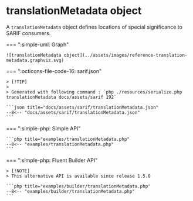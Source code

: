 <!-- markdownlint-disable MD013 -->
# translationMetadata object

A `translationMetadata` object defines locations of special significance to SARIF consumers.

=== ":simple-uml: Graph"

    ![translationMetadata object](../assets/images/reference-translation-metadata.graphviz.svg)

=== ":octicons-file-code-16: sarif.json"

    > [!TIP]
    >
    > Generated with following command : `php ./resources/serialize.php translationMetadata docs/assets/sarif 192`

    ```json title="docs/assets/sarif/translationMetadata.json"
    --8<-- "docs/assets/sarif/translationMetadata.json"
    ```

=== ":simple-php: Simple API"

    ```php title="examples/translationMetadata.php"
    --8<-- "examples/translationMetadata.php"
    ```

=== ":simple-php: Fluent Builder API"

    > [!NOTE]
    > This alternative API is available since release 1.5.0

    ```php title="examples/builder/translationMetadata.php"
    --8<-- "examples/builder/translationMetadata.php"
    ```
